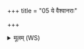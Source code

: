 +++
title = "05 ये वैश्वानराः"

+++
<details><summary>मूलम् (WS)</summary>

ये वैश्वानराः पाशा ये च मारुता आरे अस्मत् तान् देवी निर्ऋतिर्दधातु ॥ ॥ ५ ॥
</details>